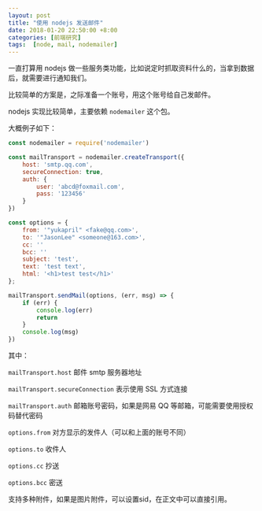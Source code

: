 ```yaml
---
layout: post
title: "使用 nodejs 发送邮件"
date: 2018-01-20 22:50:00 +8:00
categories: [前端研究]
tags:  [node, mail, nodemailer]
---
```


一直打算用 nodejs 做一些服务类功能，比如说定时抓取资料什么的，当拿到数据后，就需要进行通知我们。

比较简单的方案是，之际准备一个账号，用这个账号给自己发邮件。

nodejs 实现比较简单，主要依赖 `nodemailer` 这个包。

大概例子如下：

```js
const nodemailer = require('nodemailer')

const mailTransport = nodemailer.createTransport({
    host: 'smtp.qq.com', 
    secureConnection: true, 
    auth: {
        user: 'abcd@foxmail.com',
        pass: '123456'
    }
})

const options = {
    from: '"yukapril" <fake@qq.com>',
    to: '"JasonLee" <someone@163.com>',
    cc: ''
    bcc: ''
    subject: 'test',
    text: 'test text',
    html: '<h1>test test</h1>'
};

mailTransport.sendMail(options, (err, msg) => {
    if (err) {
        console.log(err)
        return
    }
    console.log(msg)
})
```

其中：

`mailTransport.host` 邮件 smtp 服务器地址

`mailTransport.secureConnection` 表示使用 SSL 方式连接

`mailTransport.auth` 邮箱账号密码，如果是网易 QQ 等邮箱，可能需要使用授权码替代密码

`options.from` 对方显示的发件人（可以和上面的账号不同）

`options.to` 收件人

`options.cc` 抄送

`options.bcc` 密送

支持多种附件，如果是图片附件，可以设置sid，在正文中可以直接引用。

